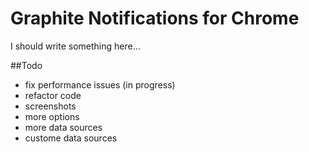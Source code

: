 Graphite Notifications for Chrome
=======
I should write something here...

##Todo
* fix performance issues (in progress)
* refactor code
* screenshots
* more options
* more data sources
* custome data sources